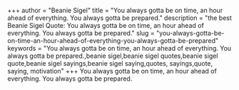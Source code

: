 +++
author = "Beanie Sigel"
title = "You always gotta be on time, an hour ahead of everything. You always gotta be prepared."
description = "the best Beanie Sigel Quote: You always gotta be on time, an hour ahead of everything. You always gotta be prepared."
slug = "you-always-gotta-be-on-time-an-hour-ahead-of-everything-you-always-gotta-be-prepared"
keywords = "You always gotta be on time, an hour ahead of everything. You always gotta be prepared.,beanie sigel,beanie sigel quotes,beanie sigel quote,beanie sigel sayings,beanie sigel saying,quotes, sayings,quote, saying, motivation"
+++
You always gotta be on time, an hour ahead of everything. You always gotta be prepared.
